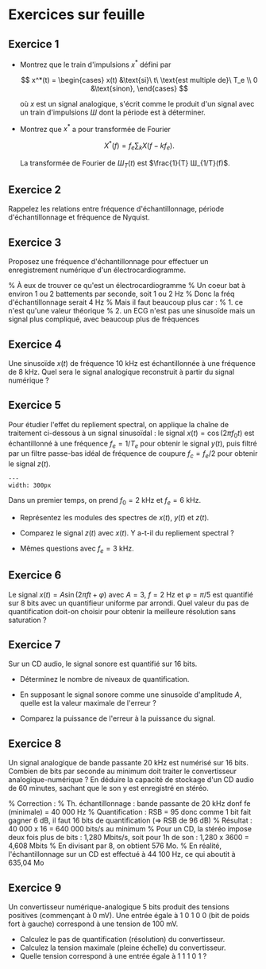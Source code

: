 # Exercices sur feuille


## Exercice 1

* Montrez que le train d'impulsions $x^*$ défini par
  
  $$
  x^*(t) =
  \begin{cases}
  x(t) &\text{si}\ t\ \text{est multiple de}\ T_e \\
  0    &\text{sinon},
  \end{cases}
  $$
  
  où $x$ est un signal analogique, s'écrit comme le produit d'un signal avec un train d'impulsions $Ш$ dont la période est à déterminer.
  
* Montrez que $x^*$ a pour transformée de Fourier
  
  $$
  X^*(f) = f_e \sum_k X(f-kf_e).
  $$
  
  La transformée de Fourier de $Ш_T(t)$ est $\frac{1}{T} Ш_{1/T}(f)$.
  

## Exercice 2

Rappelez les relations entre fréquence d'échantillonnage, période d'échantillonnage et fréquence de Nyquist.


## Exercice 3

Proposez une fréquence d'échantillonnage pour effectuer un enregistrement numérique d'un électrocardiogramme.

% À eux de trouver ce qu'est un électrocardiogramme
% Un coeur bat à environ 1 ou 2 battements par seconde, soit 1 ou 2 Hz
% Donc la fréq d'échantillonnage serait 4 Hz
% Mais il faut beaucoup plus car :
%       1. ce n'est qu'une valeur théorique
%       2. un ECG n'est pas une sinusoïde mais un signal plus compliqué, avec beaucoup plus de fréquences


## Exercice 4
<!-- Source : Prandoni, exo 9.6 -->

Une sinusoïde $x(t)$ de fréquence 10 kHz est échantillonnée à une fréquence de 8 kHz.
Quel sera le signal analogique reconstruit à partir du signal numérique ?


## Exercice 5

Pour étudier l'effet du repliement spectral, on applique la chaîne de traitement ci-dessous à un signal sinusoïdal :
le signal $x(t) = \cos(2\pi f_0 t)$ est échantillonné à une fréquence $f_e=1/T_e$ pour obtenir le signal $y(t)$,
puis filtré par un filtre passe-bas idéal de fréquence de coupure $f_c = f_e/2$ pour obtenir le signal $z(t)$.

```{figure} aliasing.png
---
width: 300px
```

Dans un premier temps, on prend $f_0=2$ kHz et $f_e=6$ kHz.

* Représentez les modules des spectres de $x(t)$, $y(t)$ et $z(t)$.

* Comparez le signal $z(t)$ avec $x(t)$.
  Y a-t-il du repliement spectral ?

* Mêmes questions avec $f_e = 3$ kHz.


## Exercice 6

Le signal $x(t) = A \sin(2 \pi f t + \varphi)$ avec $A=3$, $f=2$ Hz et $\varphi=\pi/5$
est quantifié sur 8 bits avec un quantifieur uniforme par arrondi.
Quel valeur du pas de quantification doit-on choisir pour obtenir la meilleure résolution sans saturation ?


## Exercice 7

Sur un CD audio, le signal sonore est quantifié sur 16 bits.

* Déterminez le nombre de niveaux de quantification.

* En supposant le signal sonore comme une sinusoïde d'amplitude $A$, quelle est la valeur maximale de l'erreur ?

* Comparez la puissance de l'erreur à la puissance du signal.

<!-- => 2^16 = 65536 niveaux 
Supposons l'amplitude max (crête à crête) de 2A :
xmax-xmin=2A => q=2A/2^16 = 1 15 10^-6 = q A2

Valeur max de lerreur : q/2 = 7,6 10^{-6} A2
Puissance de 'erreur : q^2/12 = 1,5 10^{-11} A^2 4
Puissance du'ne sinusoïde 'amplitude 2A :

$$
Px = \frac{A}{T}\int_T [A\sin(2\pi f t)\ dt
=\frac{} 1^2 \int \frac{1-\cos(4\pi ft)}{2} dt
= A^2/2T \int 1 dt - A^2/2T \int_T \©os(4\pi f t) dt
= A^2/2 - 0 = A^2/2
$$

différence importante ! -->


## Exercice 8

Un signal analogique de bande passante 20 kHz est numérisé sur 16 bits.
Combien de bits par seconde au minimum doit traiter le convertisseur analogique-numérique ?
En déduire la capacité de stockage d'un CD audio de 60 minutes, sachant que le son y est enregistré en stéréo.

% Correction :
% Th. échantillonnage : bande passante de 20 kHz donf fe (minimale) = 40 000 Hz
% Quantification : RSB = 95 donc comme 1 bit fait gagner 6 dB, il faut 16 bits de quantification (=> RSB de 96 dB)
% Résultat : 40 000 x 16 = 640 000 bits/s au minimum
% Pour un CD, la stéréo impose deux fois plus de bits : 1,280 Mbits/s, soit pour 1h de son : 1,280 x 3600 = 4,608 Mbits
% En divisant par 8, on obtient 576 Mo.
% En réalité, l'échantillonnage sur un CD est effectué à 44 100 Hz, ce qui aboutit à 635,04 Mo


## Exercice 9

<!-- Source : cours de C. Doignon -->

Un convertisseur numérique-analogique 5 bits produit des tensions positives (commençant à 0 mV).
Une entrée égale à 1 0 1 0 0 (bit de poids fort à gauche) correspond à une tension de 100 mV.

* Calculez le pas de quantification (résolution) du convertisseur.
* Calculez la tension maximale (pleine échelle) du convertisseur.
* Quelle tension correspond à une entrée égale à 1 1 1 0 1 ?

<!-- Correction :
  On a              & 0\,0\,0\,0\,0 & $0$  & $0$~mV \\
  et                & 1\,0\,1\,0\,0 & $20$ & $100$~mV. \\
  Donc              & 0\,0\,0\,0\,1 & $1$  & $100/20$ = $5$~mV. \\
  Par conséquent    & 1\,1\,1\,0\,1 & $29$ & $29 \times 5$ = $145$~mV \\
  et                & 1\,1\,1\,1\,1 & $31$ & $31 \times 5$ = $155$~mV. \\ -->